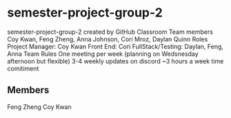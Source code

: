 # semester-project-group-2
semester-project-group-2 created by GitHub Classroom
Team members
  Coy Kwan, Feng Zheng, Anna Johnson, Cori Mroz, Daylan Quinn
Roles
  Project Manager: Coy Kwan
  Front End: Cori 
  FullStack/Testing: Daylan, Feng, Anna
Team Rules
  One meeting per week (planning on Wedsnesday afternoon but flexible)
  3-4 weekly updates on discord 
  ~3 hours a week time comitiment
  
  ## Members
  Feng Zheng
  Coy Kwan

